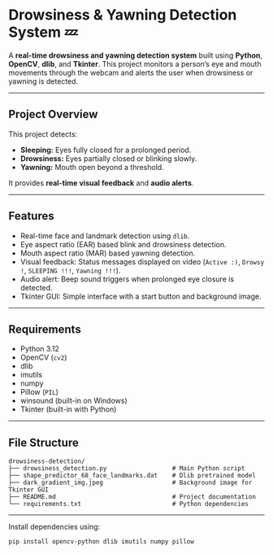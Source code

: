 # Drowsiness & Yawning Detection System 💤

A **real-time drowsiness and yawning detection system** built using **Python**, **OpenCV**, **dlib**, and **Tkinter**. This project monitors a person’s eye and mouth movements through the webcam and alerts the user when drowsiness or yawning is detected.

---

## Project Overview

This project detects:

- **Sleeping:** Eyes fully closed for a prolonged period.  
- **Drowsiness:** Eyes partially closed or blinking slowly.  
- **Yawning:** Mouth open beyond a threshold.  

It provides **real-time visual feedback** and **audio alerts**.

---

## Features

- Real-time face and landmark detection using `dlib`.  
- Eye aspect ratio (EAR) based blink and drowsiness detection.  
- Mouth aspect ratio (MAR) based yawning detection.  
- Visual feedback: Status messages displayed on video (`Active :)`, `Drowsy !`, `SLEEPING !!!`, `Yawning !!!`).  
- Audio alert: Beep sound triggers when prolonged eye closure is detected.  
- Tkinter GUI: Simple interface with a start button and background image.
  
---


## Requirements

- Python 3.12 
- OpenCV (`cv2`)  
- dlib  
- imutils  
- numpy  
- Pillow (`PIL`)  
- winsound (built-in on Windows)  
- Tkinter (built-in with Python)  

---

## File Structure

```text
drowsiness-detection/
├── drowsiness_detection.py                  # Main Python script
├── shape_predictor_68_face_landmarks.dat    # Dlib pretrained model
├── dark_gradient_img.jpeg                   # Background image for Tkinter GUI                      
├── README.md                                # Project documentation
└── requirements.txt                         # Python dependencies
```
---

Install dependencies using:

```bash
pip install opencv-python dlib imutils numpy pillow
